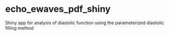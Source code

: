 # echo_ewaves_pdf_shiny
Shiny app for analysis of diastolic function using the parameterized diastolic filling method
